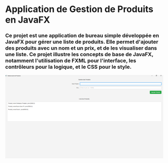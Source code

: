 <h1>Application de Gestion de Produits en JavaFX</h1>
<h3><p>Ce projet est une application de bureau simple développée en JavaFX pour gérer une liste de produits. Elle permet d'ajouter des produits avec un nom et un prix, et de les visualiser dans une liste. Ce projet illustre les concepts de base de JavaFX, notamment l'utilisation de FXML pour l'interface, les contrôleurs pour la logique, et le CSS pour le style.</p></h3>
<img src="captures/ecran-principal.png">
